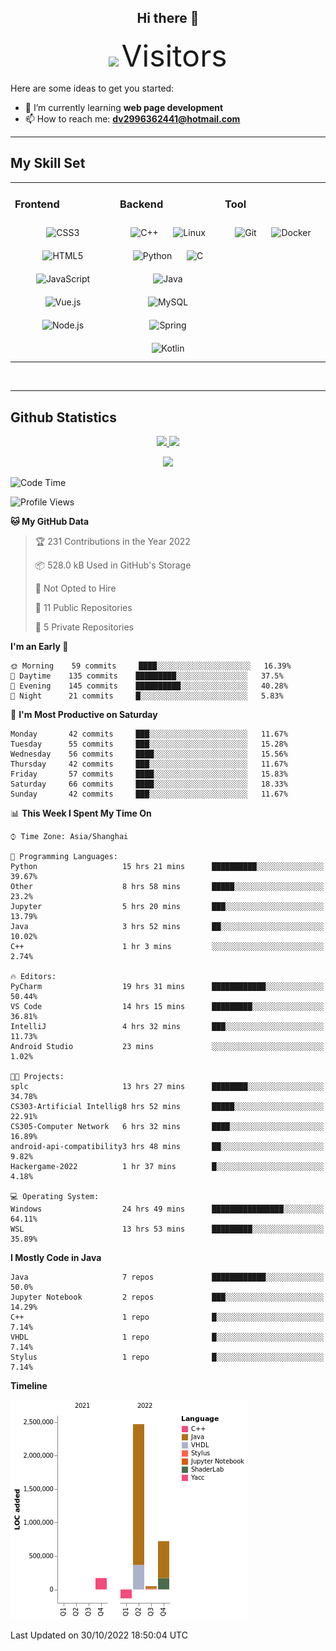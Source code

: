 <div align="center">
	<h2>Hi there 👋</h2>
	<img width=40% src="https://profile-counter.glitch.me/ZephyrusZhang/count.svg"/>
    <font size=9>Visitors</font>
</div>

Here are some ideas to get you started:

- 🌱 I’m currently learning **web page development**
- 📫 How to reach me: **dv2996362441@hotmail.com**

---

## My Skill Set  
<table><tr><td valign="top" width="33%">



### Frontend  
<div align="center">  
<img style="margin: 10px" src="https://profilinator.rishav.dev/skills-assets/css3-original-wordmark.svg" alt="CSS3" height="50" />  
<img style="margin: 10px" src="https://profilinator.rishav.dev/skills-assets/html5-original-wordmark.svg" alt="HTML5" height="50" />  
<img style="margin: 10px" src="https://profilinator.rishav.dev/skills-assets/javascript-original.svg" alt="JavaScript" height="50" />  
<img style="margin: 10px" src="https://profilinator.rishav.dev/skills-assets/vuejs-original-wordmark.svg" alt="Vue.js" height="50" />  
<img style="margin: 10px" src="https://profilinator.rishav.dev/skills-assets/nodejs-original-wordmark.svg" alt="Node.js" height="50" />  
</div>

</td><td valign="top" width="33%">



### Backend  
<div align="center">  
<img style="margin: 10px" src="https://profilinator.rishav.dev/skills-assets/cplusplus-original.svg" alt="C++" height="50" />  
<img style="margin: 10px" src="https://profilinator.rishav.dev/skills-assets/linux-original.svg" alt="Linux" height="50" />  
<img style="margin: 10px" src="https://profilinator.rishav.dev/skills-assets/python-original.svg" alt="Python" height="50" />  
<img style="margin: 10px" src="https://profilinator.rishav.dev/skills-assets/c-original.svg" alt="C" height="50" />  
<img style="margin: 10px" src="https://profilinator.rishav.dev/skills-assets/java-original-wordmark.svg" alt="Java" height="50" />  
<img style="margin: 10px" src="https://profilinator.rishav.dev/skills-assets/mysql-original-wordmark.svg" alt="MySQL" height="50" />  
<img style="margin: 10px" src="https://profilinator.rishav.dev/skills-assets/springio-icon.svg" alt="Spring" height="50" />  
<img style="margin: 10px" src="https://profilinator.rishav.dev/skills-assets/kotlinlang-icon.svg" alt="Kotlin" height="50" />  
</div>

</td><td valign="top" width="33%">



### Tool

<div align="center">  
<img style="margin: 10px" src="https://profilinator.rishav.dev/skills-assets/git-scm-icon.svg" alt="Git" height="50" />  
<img style="margin: 10px" src="https://profilinator.rishav.dev/skills-assets/docker-original-wordmark.svg" alt="Docker" height="50" />  
</div>

</td></tr></table>  

<br/>

---

## Github Statistics

<p align="center">
  <a href="https://github.com/ZephyrusZhang">
  <img width="52.5%" src="https://github-readme-stats.vercel.app/api?username=ZephyrusZhang&show_icons=true&bg_color=0,ea6161,ffc64d,fffc4d,52fa5a&theme=graywhite&hide_border=true" />
    <img width="44.5%" src="https://github-readme-stats.vercel.app/api/top-langs?username=ZephyrusZhang&show_icons=true&locale=en&layout=compact&bg_color=0,52fa5a,4dfcff,c64dff&theme=graywhite" />
  </a>
</p>
<p align="center">
  <a href="https://github.com/ZephyrusZhang">
  <img src="https://activity-graph.herokuapp.com/graph?username=ZephyrusZhang&theme=redical"/>
  </a>
</p>


<!--START_SECTION:waka-->
![Code Time](http://img.shields.io/badge/Code%20Time-247%20hrs-blue)

![Profile Views](http://img.shields.io/badge/Profile%20Views-8-blue)

**🐱 My GitHub Data** 

> 🏆 231 Contributions in the Year 2022
 > 
> 📦 528.0 kB Used in GitHub's Storage 
 > 
> 🚫 Not Opted to Hire
 > 
> 📜 11 Public Repositories 
 > 
> 🔑 5 Private Repositories  
 > 
**I'm an Early 🐤** 

```text
🌞 Morning    59 commits     ████░░░░░░░░░░░░░░░░░░░░░   16.39% 
🌆 Daytime    135 commits    █████████░░░░░░░░░░░░░░░░   37.5% 
🌃 Evening    145 commits    ██████████░░░░░░░░░░░░░░░   40.28% 
🌙 Night      21 commits     █░░░░░░░░░░░░░░░░░░░░░░░░   5.83%

```
📅 **I'm Most Productive on Saturday** 

```text
Monday       42 commits     ███░░░░░░░░░░░░░░░░░░░░░░   11.67% 
Tuesday      55 commits     ███░░░░░░░░░░░░░░░░░░░░░░   15.28% 
Wednesday    56 commits     ████░░░░░░░░░░░░░░░░░░░░░   15.56% 
Thursday     42 commits     ███░░░░░░░░░░░░░░░░░░░░░░   11.67% 
Friday       57 commits     ████░░░░░░░░░░░░░░░░░░░░░   15.83% 
Saturday     66 commits     ████░░░░░░░░░░░░░░░░░░░░░   18.33% 
Sunday       42 commits     ███░░░░░░░░░░░░░░░░░░░░░░   11.67%

```


📊 **This Week I Spent My Time On** 

```text
⌚︎ Time Zone: Asia/Shanghai

💬 Programming Languages: 
Python                   15 hrs 21 mins      ██████████░░░░░░░░░░░░░░░   39.67% 
Other                    8 hrs 58 mins       █████░░░░░░░░░░░░░░░░░░░░   23.2% 
Jupyter                  5 hrs 20 mins       ███░░░░░░░░░░░░░░░░░░░░░░   13.79% 
Java                     3 hrs 52 mins       ██░░░░░░░░░░░░░░░░░░░░░░░   10.02% 
C++                      1 hr 3 mins         ░░░░░░░░░░░░░░░░░░░░░░░░░   2.74%

🔥 Editors: 
PyCharm                  19 hrs 31 mins      ████████████░░░░░░░░░░░░░   50.44% 
VS Code                  14 hrs 15 mins      █████████░░░░░░░░░░░░░░░░   36.81% 
IntelliJ                 4 hrs 32 mins       ███░░░░░░░░░░░░░░░░░░░░░░   11.73% 
Android Studio           23 mins             ░░░░░░░░░░░░░░░░░░░░░░░░░   1.02%

🐱‍💻 Projects: 
splc                     13 hrs 27 mins      ████████░░░░░░░░░░░░░░░░░   34.78% 
CS303-Artificial Intellig8 hrs 52 mins       █████░░░░░░░░░░░░░░░░░░░░   22.91% 
CS305-Computer Network   6 hrs 32 mins       ████░░░░░░░░░░░░░░░░░░░░░   16.89% 
android-api-compatibility3 hrs 48 mins       ██░░░░░░░░░░░░░░░░░░░░░░░   9.82% 
Hackergame-2022          1 hr 37 mins        █░░░░░░░░░░░░░░░░░░░░░░░░   4.18%

💻 Operating System: 
Windows                  24 hrs 49 mins      ████████████████░░░░░░░░░   64.11% 
WSL                      13 hrs 53 mins      █████████░░░░░░░░░░░░░░░░   35.89%

```

**I Mostly Code in Java** 

```text
Java                     7 repos             ████████████░░░░░░░░░░░░░   50.0% 
Jupyter Notebook         2 repos             ███░░░░░░░░░░░░░░░░░░░░░░   14.29% 
C++                      1 repo              █░░░░░░░░░░░░░░░░░░░░░░░░   7.14% 
VHDL                     1 repo              █░░░░░░░░░░░░░░░░░░░░░░░░   7.14% 
Stylus                   1 repo              █░░░░░░░░░░░░░░░░░░░░░░░░   7.14%

```


**Timeline**

![Chart not found](https://raw.githubusercontent.com/ZephyrusZhang/ZephyrusZhang/main/charts/bar_graph.png) 


 Last Updated on 30/10/2022 18:50:04 UTC
<!--END_SECTION:waka-->
